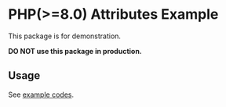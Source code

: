 # PHP(>=8.0) Attributes Example

This package is for demonstration.

**DO NOT use this package in production.**

## Usage

See [example codes](./examples).
